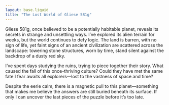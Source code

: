 ```yaml
---
layout: base.liquid
title: "The Lost World of Gliese 581g"
---
```

Gliese 581g, once believed to be a potentially habitable planet, reveals its secrets in strange and unsettling ways. I’ve explored its alien terrain for weeks, but the world continues to defy logic. The land is barren, with no sign of life, yet faint signs of an ancient civilization are scattered across the landscape: towering stone structures, worn by time, stand silent against the backdrop of a dusty red sky.

I’ve spent days studying the ruins, trying to piece together their story. What caused the fall of this once-thriving culture? Could they have met the same fate I fear awaits all explorers—lost to the vastness of space and time?

Despite the eerie calm, there is a magnetic pull to this planet—something that makes me believe the answers are still buried beneath its surface. If only I can uncover the last pieces of the puzzle before it’s too late.

<!-- Model: ChatGPT by OpenAI | Prompt: "A lone human explorer on a barren, ancient alien planet, uncovering the mystery of a lost civilization." -->
